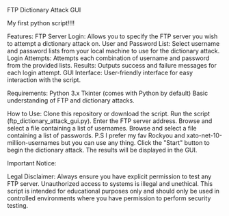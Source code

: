 FTP Dictionary Attack GUI

My first python script!!!!

Features:
FTP Server Login: Allows you to specify the FTP server you wish to attempt a dictionary attack on.
User and Password List: Select username and password lists from your local machine to use for the dictionary attack.
Login Attempts: Attempts each combination of username and password from the provided lists.
Results: Outputs success and failure messages for each login attempt.
GUI Interface: User-friendly interface for easy interaction with the script.

Requirements:
Python 3.x
Tkinter (comes with Python by default)
Basic understanding of FTP and dictionary attacks.

How to Use:
Clone this repository or download the script.
Run the script (ftp_dictionary_attack_gui.py).
Enter the FTP server address.
Browse and select a file containing a list of usernames.
Browse and select a file containing a list of passwords.
P.S I prefer my fav Rockyou and xato-net-10-million-usernames but you can use any thing.
Click the "Start" button to begin the dictionary attack.
The results will be displayed in the GUI.

Important Notice:

Legal Disclaimer: Always ensure you have explicit permission to test any FTP server. Unauthorized access to systems is illegal and unethical.
This script is intended for educational purposes only and should only be used in controlled environments where you have permission to perform security testing.
